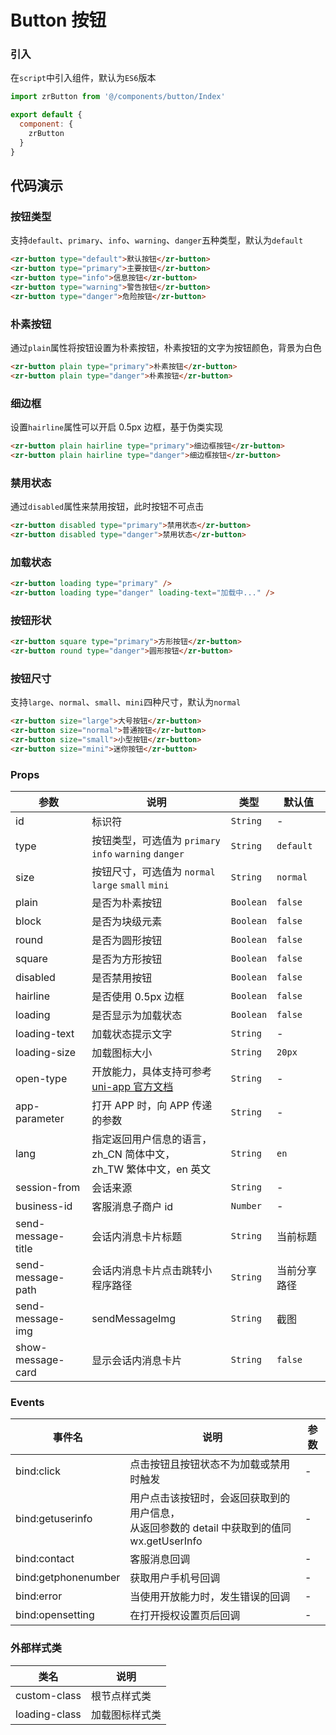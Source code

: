 # Button 按钮

### 引入

在`script`中引入组件，默认为`ES6`版本

```js
import zrButton from '@/components/button/Index'

export default {
  component: {
    zrButton
  }
}
```


## 代码演示

### 按钮类型

支持`default`、`primary`、`info`、`warning`、`danger`五种类型，默认为`default`

```html
<zr-button type="default">默认按钮</zr-button>
<zr-button type="primary">主要按钮</zr-button>
<zr-button type="info">信息按钮</zr-button>
<zr-button type="warning">警告按钮</zr-button>
<zr-button type="danger">危险按钮</zr-button>
```

### 朴素按钮

通过`plain`属性将按钮设置为朴素按钮，朴素按钮的文字为按钮颜色，背景为白色

```html
<zr-button plain type="primary">朴素按钮</zr-button>
<zr-button plain type="danger">朴素按钮</zr-button>
```

### 细边框

设置`hairline`属性可以开启 0.5px 边框，基于伪类实现

```html
<zr-button plain hairline type="primary">细边框按钮</zr-button>
<zr-button plain hairline type="danger">细边框按钮</zr-button>
```

### 禁用状态

通过`disabled`属性来禁用按钮，此时按钮不可点击

```html
<zr-button disabled type="primary">禁用状态</zr-button>
<zr-button disabled type="danger">禁用状态</zr-button>
```

### 加载状态

```html
<zr-button loading type="primary" />
<zr-button loading type="danger" loading-text="加载中..." />
```

### 按钮形状

```html
<zr-button square type="primary">方形按钮</zr-button>
<zr-button round type="danger">圆形按钮</zr-button>
```

### 按钮尺寸
支持`large`、`normal`、`small`、`mini`四种尺寸，默认为`normal`

```html
<zr-button size="large">大号按钮</zr-button>
<zr-button size="normal">普通按钮</zr-button>
<zr-button size="small">小型按钮</zr-button>
<zr-button size="mini">迷你按钮</zr-button>
```

### Props

| 参数 | 说明 | 类型 | 默认值 |
|-----------|-----------|-----------|-------------|
| id | 标识符 | `String` | - |
| type | 按钮类型，可选值为 `primary` `info` `warning` `danger` | `String` | `default` |
| size | 按钮尺寸，可选值为 `normal` `large` `small` `mini` | `String` | `normal` |
| plain | 是否为朴素按钮 | `Boolean` | `false` |
| block | 是否为块级元素 | `Boolean` | `false` |
| round | 是否为圆形按钮 | `Boolean` | `false` |
| square | 是否为方形按钮 | `Boolean` | `false` |
| disabled | 是否禁用按钮 | `Boolean` | `false` |
| hairline | 是否使用 0.5px 边框 | `Boolean` | `false` |
| loading | 是否显示为加载状态 | `Boolean` | `false` |
| loading-text | 加载状态提示文字 | `String` | - |
| loading-size | 加载图标大小 | `String` | `20px` |
| open-type | 开放能力，具体支持可参考 [uni-app 官方文档](https://uniapp.dcloud.io/component/button) | `String` | - |
| app-parameter | 打开 APP 时，向 APP 传递的参数 | `String` | - |
| lang | 指定返回用户信息的语言，zh_CN 简体中文，<br>zh_TW 繁体中文，en 英文 | `String` | `en` |
| session-from | 会话来源 | `String` | - |
| business-id | 客服消息子商户 id | `Number` | - |
| send-message-title | 会话内消息卡片标题 | `String` | 当前标题 |
| send-message-path | 会话内消息卡片点击跳转小程序路径 | `String` | 当前分享路径 |
| send-message-img | sendMessageImg | `String` | 截图 |
| show-message-card | 显示会话内消息卡片 | `String` | `false` |

### Events

| 事件名 | 说明 | 参数 |
|-----------|-----------|-----------|
| bind:click | 点击按钮且按钮状态不为加载或禁用时触发 | - |
| bind:getuserinfo | 用户点击该按钮时，会返回获取到的用户信息，<br>从返回参数的 detail 中获取到的值同 wx.getUserInfo | - |
| bind:contact | 客服消息回调 | - |
| bind:getphonenumber | 获取用户手机号回调 | - |
| bind:error | 当使用开放能力时，发生错误的回调 | - |
| bind:opensetting | 在打开授权设置页后回调 | - |

### 外部样式类

| 类名 | 说明 |
|-----------|-----------|
| custom-class | 根节点样式类 |
| loading-class | 加载图标样式类 |
